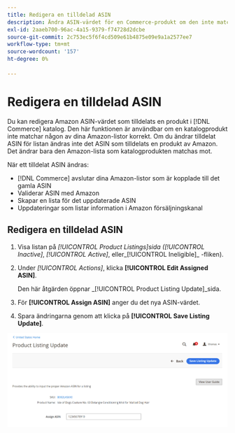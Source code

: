 ```yaml
---
title: Redigera en tilldelad ASIN
description: Ändra ASIN-värdet för en Commerce-produkt om den inte matchades korrekt med någon av dina Amazon-listor.
exl-id: 2aaeb700-96ac-4a15-9379-f74728d2dcbe
source-git-commit: 2c753ec5f6f4cd509e61b4875e09e9a1a2577ee7
workflow-type: tm+mt
source-wordcount: '157'
ht-degree: 0%

---
```


# Redigera en tilldelad ASIN

Du kan redigera Amazon ASIN-värdet som tilldelats en produkt i [!DNL Commerce] katalog. Den här funktionen är användbar om en katalogprodukt inte matchar någon av dina Amazon-listor korrekt. Om du ändrar tilldelat ASIN för listan ändras inte det ASIN som tilldelats en produkt av Amazon. Det ändrar bara den Amazon-lista som katalogprodukten matchas mot.

När ett tilldelat ASIN ändras:

- [!DNL Commerce] avslutar dina Amazon-listor som är kopplade till det gamla ASIN
- Validerar ASIN med Amazon
- Skapar en lista för det uppdaterade ASIN
- Uppdateringar som listar information i Amazon försäljningskanal

## Redigera en tilldelad ASIN

1. Visa listan på _[!UICONTROL Product Listings]_sida (_[!UICONTROL Inactive]_, _[!UICONTROL Active]_, eller_[!UICONTROL Ineligible]_ -fliken).

1. Under _[!UICONTROL Actions]_, klicka **[!UICONTROL Edit Assigned ASIN]**.

   Den här åtgärden öppnar _[!UICONTROL Product Listing Update]_sida.

1. För **[!UICONTROL Assign ASIN]** anger du det nya ASIN-värdet.

1. Spara ändringarna genom att klicka på **[!UICONTROL Save Listing Update]**.

![Redigera en tilldelad ASIN](assets/amazon-assigned-asin-edit.png)
